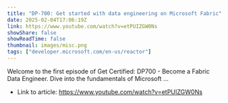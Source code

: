 ```yaml
---
title: "DP-700: Get started with data engineering on Microsoft Fabric"
date: 2025-02-04T17:06:19Z
link: https://www.youtube.com/watch?v=etPUIZGW0Ns
showShare: false
showReadTime: false
thumbnail: images/misc.png
tags: ["developer.microsoft.com/en-us/reactor"]
---
```

Welcome to the first episode of Get Certified: DP700 - Become a Fabric Data Engineer. Dive into the fundamentals of Microsoft ...

- Link to article: https://www.youtube.com/watch?v=etPUIZGW0Ns